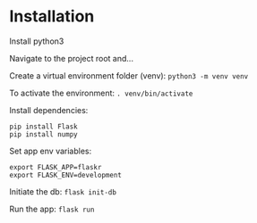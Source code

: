 # Installation

Install python3

Navigate to the project root and...

Create a virtual environment folder (venv):
`python3 -m venv venv`

To activate the environment:
`. venv/bin/activate`

Install dependencies:
```
pip install Flask
pip install numpy
```

Set app env variables:
```
export FLASK_APP=flaskr
export FLASK_ENV=development
```

Initiate the db:
`flask init-db`

Run the app:
`flask run`
